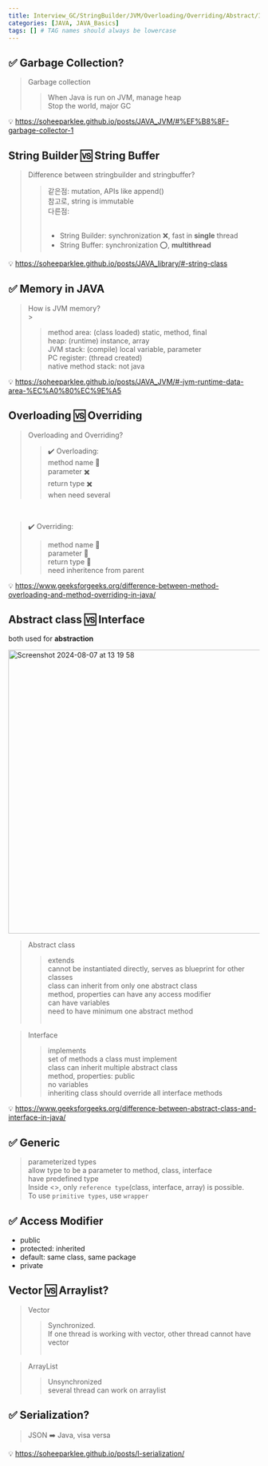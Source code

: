 ```yaml
---
title: Interview_GC/StringBuilder/JVM/Overloading/Overriding/Abstract/Interface/Generic
categories: [JAVA, JAVA_Basics]
tags: [] # TAG names should always be lowercase
---
```


## ✅ Garbage Collection?

> Garbage collection <br>
>
> > When Java is run on JVM, manage heap <br>
> > Stop the world, major GC <br>

💡 <https://soheeparklee.github.io/posts/JAVA_JVM/#%EF%B8%8F-garbage-collector-1> <br>

## String Builder 🆚 String Buffer

> Difference between stringbuilder and stringbuffer? <br>
>
> > 같은점: mutation, APIs like append() <br>
> > 참고로, string is immutable <br>
> > 다른점: <br> <br>
> >
> > - String Builder: synchronization ❌, fast in **single** thread <br>
> > - String Buffer: synchronization ⭕️, **multithread** <br>

💡 <https://soheeparklee.github.io/posts/JAVA_library/#-string-class> <br>

## ✅ Memory in JAVA

> How is JVM memory? <br> >
>
> > method area: (class loaded) static, method, final <br>
> > heap: (runtime) instance, array <br>
> > JVM stack: (compile) local variable, parameter <br>
> > PC register: (thread created) <br>
> > native method stack: not java <br>

💡 <https://soheeparklee.github.io/posts/JAVA_JVM/#-jvm-runtime-data-area-%EC%A0%80%EC%9E%A5> <br>

## Overloading 🆚 Overriding

> Overloading and Overriding? <br>
>
> > ✔️ Overloading: <br>
> > method name 🟰 <br>
> > parameter ✖️ <br>
> > return type ✖️ <br>
> > when need several <br>

<br>

> ✔️ Overriding: <br>
>
> > method name 🟰 <br>
> > parameter 🟰 <br>
> > return type 🟰 <br>
> > need inheritence from parent <br>

💡 <https://www.geeksforgeeks.org/difference-between-method-overloading-and-method-overriding-in-java/> <br>

## Abstract class 🆚 Interface

both used for **abstraction** <br>

<img width="569" alt="Screenshot 2024-08-07 at 13 19 58" src="https://github.com/user-attachments/assets/0635c5eb-bfe3-4838-b002-8aab0e2c8a6a">

> Abstract class <br>
>
> > extends <br>
> > cannot be instantiated directly, serves as blueprint for other classes <br>
> > class can inherit from only one abstract class <br>
> > method, properties can have any access modifier <br>
> > can have variables <br>
> > need to have minimum one abstract method <br> <br>

> Interface <br>
>
> > implements <br>
> > set of methods a class must implement <br>
> > class can inherit multiple abstract class <br>
> > method, properties: public <br>
> > no variables <br>
> > inheriting class should override all interface methods <br>

💡 <https://www.geeksforgeeks.org/difference-between-abstract-class-and-interface-in-java/> <br>

## ✅ Generic

> parameterized types <br>
> allow type to be a parameter to method, class, interface <br>
> have predefined type <br>
> Inside <>, only `reference type`(class, interface, array) is possible. <br>
> To use `primitive types`, use `wrapper` <br>

## ✅ Access Modifier

- public
- protected: inherited
- default: same class, same package
- private

## Vector 🆚 Arraylist?

> Vector <br>
>
> > Synchronized. <br>
> > If one thread is working with vector, other thread cannot have vector <br> <br>

> ArrayList <br>
>
> > Unsynchronized <br>
> > several thread can work on arraylist <br>

## ✅ Serialization?

> JSON ➡️ Java, visa versa <br>

💡 <https://soheeparklee.github.io/posts/l-serialization/>
